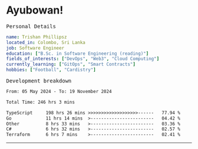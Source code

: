 # Ayubowan!

<samp>Personal Details</samp>

```yaml
name: Trishan Phillipsz
located_in: Colombo, Sri Lanka
job: Software Engineer
education: ["B.Sc. in Software Engineering (reading)"]
fields_of_interests: ["DevOps", "Web3", "Cloud Computing"]
currently_learning: ["GitOps", "Smart Contracts"]
hobbies: ["Football", "Cardistry"]
```

<samp>Development breakdown</samp>

<!--START_SECTION:waka-->

```txt
From: 05 May 2024 - To: 19 November 2024

Total Time: 246 hrs 3 mins

TypeScript     198 hrs 26 mins >>>>>>>>>>>>>>>>>>>------   77.94 %
Go             11 hrs 14 mins  >------------------------   04.42 %
Other          8 hrs 33 mins   >------------------------   03.36 %
C#             6 hrs 32 mins   >------------------------   02.57 %
Terraform      6 hrs 7 mins    >------------------------   02.41 %
```

<!--END_SECTION:waka-->

---
